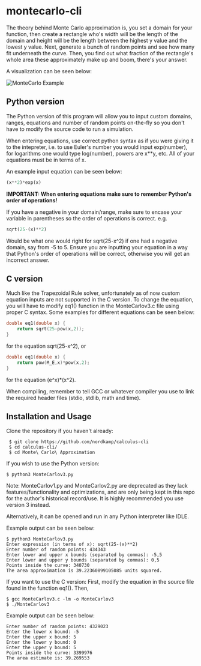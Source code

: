 # montecarlo-cli
The theory behind Monte Carlo approximation is, you set a domain for your function, then create a rectangle who's width will be the length of the domain
and height will be the length between the highest y value and the lowest y value. Next, generate a bunch of random points and see how many
fit underneath the curve. Then, you find out what fraction of the rectangle's whole area these approximately make up and boom, there's your answer.

A visualization can be seen below:

![MonteCarlo Example](http://barnesanalytics.com/wp-content/uploads/2017/08/figure9_3.png)

## Python version
The Python version of this program will allow you 
to input custom domains, ranges, equations and number of random points on-the-fly so you don't have to modify the source code to run a simulation.

When entering equations, use correct python syntax as if you were giving it to the intepreter, i.e. to use Euler's number you would input exp(number), for logarithms one would type log(number), powers are x\*\*y, etc.
All of your equations must be in terms of x.

An example input equation can be seen below:
```python
(x**2)*exp(x)
```

**IMPORTANT: When entering equations make sure to remember Python's order of operations!**


If you have a negative in your domain/range, make sure to encase your variable in parentheses so the order of operations is correct.
e.g.
```python
sqrt(25-(x)**2)
```
Would be what one would right for sqrt(25-x^2) if one had a negative domain, say from -5 to 5. Ensure you are inputting your equation in a way that 
Python's order of operations will be correct, otherwise you will get an incorrect answer.
## C version
Much like the Trapezoidal Rule solver, unfortunately as of now custom equation inputs are not supported in the C version. To change the equation, you will have to modify eq1() function in the MonteCarlov3.c file using proper C syntax. Some examples for different equations can be seen below:
```C
double eq1(double x) {
    return sqrt(25-pow(x,2));
}
```
for the equation sqrt(25-x^2), or
```C
double eq1(double x) {
    return pow(M_E,x)*pow(x,2);
}
```
for the equation (e^x)\*(x^2).

When compiling, remember to tell GCC or whatever compiler you use to link the required header files (stdio, stdlib, math and time).
## Installation and Usage
Clone the repository if you haven't already:
```
 $ git clone https://github.com/nordkamp/calculus-cli
 $ cd calculus-cli/
 $ cd Monte\ Carlo\ Approximation
 ```
 If you wish to use the Python version:
 ```
 $ python3 MonteCarlov3.py
```
Note: MonteCarlov1.py and MonteCarlov2.py are deprecated as they lack features/functionality and optimizations, and are only being kept in this repo for the author's historical record/use.
It is highly recommended you use version 3 instead.

Alternatively, it can be opened and run in any Python interpreter like IDLE.

Example output can be seen below:
```
$ python3 MonteCarlov3.py
Enter expression (in terms of x): sqrt(25-(x)**2)
Enter number of random points: 434343
Enter lower and upper x bounds (separated by commas): -5,5
Enter lower and upper y bounds (separated by commas): 0,5
Points inside the curve: 340730 
The area approximation is 39.22360899105085 units squared.
```

If you want to use the C version:
First, modify the equation in the source file found in the function eq1(). Then,
```
$ gcc MonteCarlov3.c -lm -o MonteCarlov3
$ ./MonteCarlov3
```
Example output can be seen below:
```
Enter number of random points: 4329023
Enter the lower x bound: -5
Enter the upper x bound: 5
Enter the lower y bound: 0
Enter the upper y bound: 5
Points inside the curve: 3399976
The area estimate is: 39.269553
```
